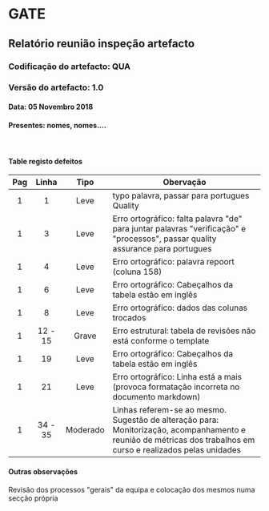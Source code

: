 # GATE
## Relatório reunião inspeção artefacto
### Codificação do artefacto: QUA
### Versão do artefacto: 1.0
#### Data: 05 Novembro 2018
#### Presentes: nomes, nomes....

</br>

#### Table registo defeitos
|Pag|Linha|Tipo|Obervação
|:---:|:---:|:---:|---
|1|1|Leve|typo palavra, passar para portugues Quality
|1|3|Leve|Erro ortográfico: falta palavra "de" para juntar palavras "verificação" e "processos", passar quality assurance para portugues
|1|4|Leve|Erro ortográfico: palavra repoort (coluna 158)
|1|6|Leve|Erro ortográfico: Cabeçalhos da tabela estão em inglês
|1|8|Leve|Erro ortográfico: dados das colunas trocados
|1|12 - 15|Grave|Erro estrutural: tabela de revisões não está conforme o template
|1|19|Leve|Erro ortográfico: Cabeçalhos da tabela estão em inglês
|1|21|Leve|Erro ortográfico: Linha está a mais (provoca formatação incorreta no documento markdown)
|1|34 - 35|Moderado|Linhas referem-se ao mesmo. Sugestão de alteração para: Monitorização, acompanhamento e reunião de métricas dos trabalhos em curso e realizados pelas unidades

#### Outras observações
Revisão dos processos "gerais" da equipa e colocação dos mesmos numa secção própria